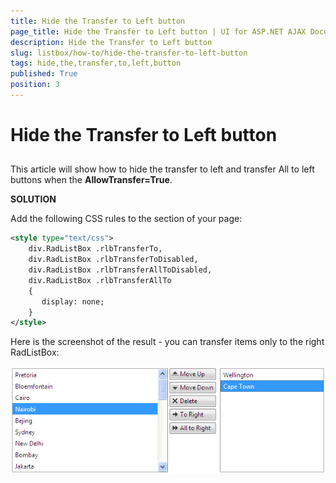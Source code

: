 ```yaml
---
title: Hide the Transfer to Left button
page_title: Hide the Transfer to Left button | UI for ASP.NET AJAX Documentation
description: Hide the Transfer to Left button
slug: listbox/how-to/hide-the-transfer-to-left-button
tags: hide,the,transfer,to,left,button
published: True
position: 3
---
```


# Hide the Transfer to Left button

## 

This article will show how to hide the transfer to left and transfer All to left buttons when the __AllowTransfer=True__.

__SOLUTION__

Add the following CSS rules to the <head> section of your page:

````XML     
<style type="text/css">
	div.RadListBox .rlbTransferTo,
	div.RadListBox .rlbTransferToDisabled,
	div.RadListBox .rlbTransferAllToDisabled,
	div.RadListBox .rlbTransferAllTo
	{
	   display: none;
	}
</style> 		
````

Here is the screenshot of the result - you can transfer items only to the right RadListBox:

![Hide Transfer Left Button](images/listbox_hide_transfer_left_button.png)
